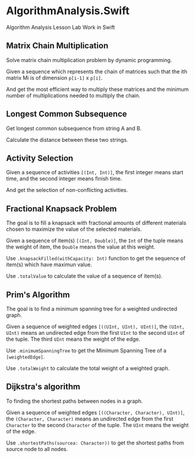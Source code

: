 # AlgorithmAnalysis.Swift
Algorithm Analysis Lesson Lab Work in Swift


## Matrix Chain Multiplication
Solve matrix chain multiplication problem by dynamic programming.

Given a sequence which represents the chain of matrices such that the ith matrix Mi is of dimension `p[i-1]` x `p[i]`.

And get the most efficient way to multiply these matrices and the minimum number of multiplications needed to multiply the chain.


## Longest Common Subsequence
Get longest common subsequence from string A and B. 

Calculate the distance between these two strings.


## Activity Selection
Given a sequence of activities `[(Int, Int)]`, the first integer means start time, and the second integer means finish time.

And get the selection of non-conflicting activities.

## Fractional Knapsack Problem

The goal is to fill a knapsack with fractional amounts of different materials chosen to maximize the value of the selected materials.

Given a sequence of item(s) `[(Int, Double)]`, the `Int` of the tuple means the weight of item, the `Double` means the value at this weight.

Use `.knapsackFilled(withCapacity: Int)` function to get the sequence of item(s) which have maximun value.

Use `.totalValue` to calculate the value of a sequence of item(s).

## Prim's Algorithm

The goal is to find a minimum spanning tree for a weighted undirected graph.

Given a sequence of weighted edges `[((UInt, UInt), UInt)]`, the `(UInt, UInt)` means an undirected edge from the first `UInt` to the second `UInt` of the tuple. The third `UInt` means the weight of the edge.

Use `.minimumSpanningTree` to get the Minimum Spanning Tree of a `[weightedEdge]`.

Use `.totalWeight` to calculate the total weight of a weighted graph.

## Dijkstra's algorithm

To  finding the shortest paths between nodes in a graph.

Given a sequence of weighted edges `[((Character, Character), UInt)]`, the `(Character, Character)` means an undirected edge from the first `Character` to the second `Character` of the tuple. The `UInt` means the weight of the edge.

Use `.shortestPaths(sourcea: Character))` to get the shortest paths from source node to all nodes.

